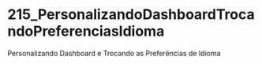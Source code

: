 # 215_PersonalizandoDashboardTrocandoPreferenciasIdioma
Personalizando Dashboard e Trocando as Preferências de Idioma
